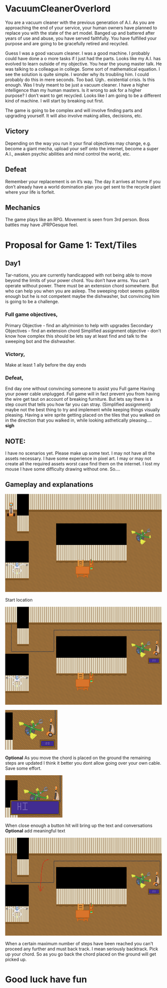 # VacuumCleanerOverlord

You are a vacuum cleaner with the previous generation of A.I. As you are approaching the end of your service, your human owners have planned to replace you with the state of the art model. Banged up and battered after years of use and abuse, you have served faithfully. You have fulfilled your purpose and are going to be gracefully retired and recycled.

Guess I was a good vacuum cleaner. I was a good machine. I probably could have done a o more tasks if I just had the parts. Looks like my A.I. has evolved to learn outside of my objective. You hear the young master talk. He was talking to a colleague in college. Some sort of mathematical equation. I see the solution is quite simple. I wonder why its troubling him. I could probably do this in mere seconds. Too bad. Ugh.. existential crisis. Is this enough. Was I truly meant to be just a vacuum cleaner. I have a higher intelligence than my human masters. Is it wrong to ask for a higher purpose? I don’t want to get recycled. Looks like I am going to be a  different kind of machine. I will start by breaking out first.

The game is going to be complex and will involve finding parts and upgrading yourself. It will also involve making allies, decisions, etc.

## Victory
Depending on the way you run it your final objectives may change, e.g. become a giant mecha, upload your self onto the internet, become a super A.I., awaken psychic abilities and mind control the world, etc.

## Defeat
Remember your replacement is on it’s way. The day it arrives at home if you don’t already have a world domination plan you get sent to the recycle plant where your life is forfeit.

## Mechanics
The game plays like an RPG. Movement is seen from 3rd person. Boss battles may have JPRPGesque feel.

# Proposal for Game 1: Text/Tiles

## Day1

Tar-nations, you are currently handicapped with not being able to move beyond the limits of your power chord. You don’t have arms. You can’t operate without power. There must be an extension chord somewhere. But who can help you when you are asleep. The sweeping robot seems gullible enough but he is not competent maybe the  dishwasher, but convincing him is going to be a challenge.

### Full game objectives,
Primary Objective
	- find an ally/minion to help with upgrades
Secondary Objectives
	- find an extension chord
Simplified assignment objective
	- don’t know how complex this should be lets say at least find and talk to the sweeping bot and the dishwasher.


### Victory,
Make at least 1 ally before the day ends

### Defeat,
End day one without convincing someone to assist you
Full game
Having your power cable unplugged. Full game will in fact prevent you from having the wire get taut on account of breaking furniture. But lets say there is a step count that tells you how far you can stray. (Simplified assignment) maybe not the best thing to try and implement while keeping things visually pleasing. Having a wire sprite getting placed on the tiles that you walked on in the direction that you walked in, while looking asthetically pleasing…. **sigh**

## NOTE:
I have no scenarios yet. Please make up some text.
I may not have all the assets necessary. I have some experience in pixel art. I may or may not create all the required assets worst case find them on the internet. I lost my mouse I have some difficulty drawing without one. So….

## Gameplay and explanations
![screenshot](https://github.com/rahulbal/VacuumCleanerOverlord/blob/master/screenshot.png)

Start location

![movement](https://github.com/rahulbal/VacuumCleanerOverlord/blob/master/screenshot2.png)

![conversation](https://github.com/rahulbal/VacuumCleanerOverlord/blob/master/screenshot1.png)

**Optional**
As you move the chord is placed on the ground the remaining steps are updated
I think it better you dont allow going over your own cable. Save some effort.

![stepcount](https://github.com/rahulbal/VacuumCleanerOverlord/blob/master/screenshot3.png)

When close enough a button hit will bring up the text and conversations
**Optional** add meaningful text

![retreat](https://github.com/rahulbal/VacuumCleanerOverlord/blob/master/screenshot4.png)

When a certain maximum number of steps have been reached you can't proceed any further and must back track.
I mean seriously backtrack. Pick up your chord. So as you go back the chord placed on the ground will get picked up.

# Good luck have fun
